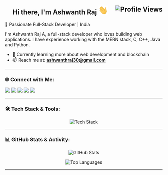 <h2 align="center">
  Hi there, I'm <b>Ashwanth Raj</b> 
  <img src="https://raw.githubusercontent.com/ABSphreak/ABSphreak/master/gifs/Hi.gif" width="30px">
  <img align="right" src="https://komarev.com/ghpvc/?username=Ashwanth-Raj&label=Profile%20views&color=0e75b6&style=flat" alt="Profile Views" />
</h2>


🚀 Passionate Full-Stack Developer | India 

I'm Ashwanth Raj A, a full-stack developer who loves building web applications. I have experience working with the MERN stack, C, C++, Java and Python.


- 🌱 Currently learning more about web development and blockchain
- 📫 Reach me at: **[ashwanthraj30@gmail.com](mailto:ashwanthraj30@gmail.com)**

---

### 🌐 Connect with Me:
<p align="left">
<a href="https://x.com/Ashwanth_30" target="_blank"><img src="https://img.shields.io/badge/Twitter-%231DA1F2.svg?&style=for-the-badge&logo=twitter&logoColor=white"/></a>
<a href="https://www.linkedin.com/in/ashwanth30/" target="_blank"><img src="https://img.shields.io/badge/LinkedIn-%230077B5.svg?&style=for-the-badge&logo=linkedin&logoColor=white"/></a>
<a href="https://www.hackerrank.com/profile/2212087_Ashwanth" target="_blank"><img src="https://img.shields.io/badge/HackerRank-2EC866?style=for-the-badge&logo=HackerRank&logoColor=white"/></a>
<a href="https://leetcode.com/u/Ashwanth_Raj30/" target="_blank"><img src="https://img.shields.io/badge/LeetCode-FFA116?style=for-the-badge&logo=leetcode&logoColor=white"/></a>
<a href="https://www.geeksforgeeks.org/user/ashwantf304/" target="_blank"><img src="https://img.shields.io/badge/GeeksforGeeks-2F8D46?style=for-the-badge&logo=GeeksforGeeks&logoColor=white"/></a>
</p>

---

### 🛠️ Tech Stack & Tools:
<p align="center">
  <img src="https://skillicons.dev/icons?i=c,cpp,java,python,html,css,javascript,nodejs,expressjs,angular,react,mongodb,mysql,tailwind,bootstrap" alt="Tech Stack"/>
</p>

---

### 📊 GitHub Stats & Activity:

<p align="center">
  <img src="https://github-readme-stats.vercel.app/api?username=Ashwanth-Raj&show_icons=true&theme=dark&hide_border=true" alt="GitHub Stats"/>
</p>

<p align="center">
  <img src="https://github-readme-stats.vercel.app/api/top-langs/?username=Ashwanth-Raj&layout=compact&theme=dark&hide_border=true" alt="Top Languages"/>
</p>

---
